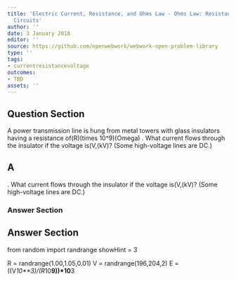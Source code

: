 ```yaml
---
title: 'Electric Current, Resistance, and Ohms Law - Ohms Law: Resistance and Simple
  Circuits'
author: ''
date: 3 January 2018
editor: ''
source: https://github.com/openwebwork/webwork-open-problem-library
type: ''
tags:
- currentresistancevoltage
outcomes:
- TBD
assets: ''
---
```


## Question Section 

A power transmission line is hung from metal towers with  glass insulators having a resistance of(R)(times 10^9)(Omega) . What current flows through the insulator if the voltage is(V,(kV)? (Some high-voltage lines are DC.)

## A
. What current flows through the insulator if the voltage is(V,(kV)? (Some high-voltage lines are DC.)
### Answer Section


## Answer Section

from random import randrange
showHint = 3


R = randrange(1.00,1.05,0.01)
V = randrange(196,204,2)
E = ((V*10**3)/(R*10**9))*10**3